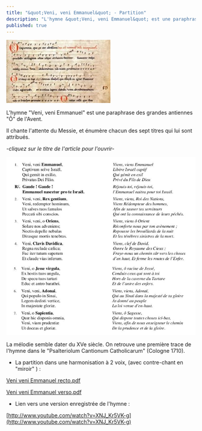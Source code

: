 ```yaml
---
title: "&quot;Veni, veni Emmanuel&quot; - Partition"
description: "L'hymne &quot;Veni, veni Emmanuel&quot; est une paraphrase des grandes antiennes &quot;Ô&quot; de l'Avent. Il chante l'attente du Messie, et énumère chacun des sept titres qui lui sont attribués. -clique"
published: true
---
```



![](/images/2013-12-14-.jpg)

L'hymne "Veni, veni Emmanuel" est une paraphrase des grandes antiennes "Ô" de l'Avent.

Il chante l'attente du Messie, et énumère chacun des sept titres qui lui sont attribués.

*-cliquez sur le titre de l'article pour l'ouvrir-*

<img src="/images/2013-12-14-texte-veni.jpg" alt="Traduction : Schola Ste Cécile" class="popup-image">

La mélodie semble dater du XVe siècle. On retrouve une première trace de l'hymne dans le "Psalteriolum Cantionum Catholicarum" (Cologne 1710).

- La partition dans une harmonisation à 2 voix, (avec contre-chant en "miroir" ) :

[Veni veni Emmanuel recto.pdf](/partitions/2013-12-14-veni-veni-emmanuel-recto.pdf)

[Veni veni Emmanuel verso.pdf](/partitions/2013-12-14-veni-veni-emmanuel-verso.pdf)

- Lien vers une version enregistrée de l'hymne :

[http://www.youtube.com/watch?v=XNJ_Kr5VK-g](http://www.youtube.com/watch?v=XNJ_Kr5VK-g)